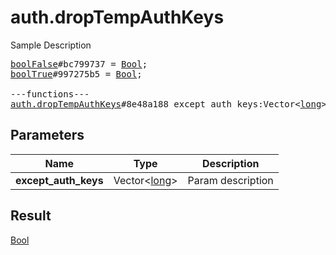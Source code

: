 # auth.dropTempAuthKeys

Sample Description

<pre>
<a href="../constructor/boolFalse.md">boolFalse</a>#bc799737 = <a href="../type/Bool.md">Bool</a>;
<a href="../constructor/boolTrue.md">boolTrue</a>#997275b5 = <a href="../type/Bool.md">Bool</a>;

---functions---
<a href="../method/auth.dropTempAuthKeys.md">auth.dropTempAuthKeys</a>#8e48a188 except_auth_keys:Vector&lt;<a href="../type/long.md">long</a>&gt; = <a href="../type/Bool.md">Bool</a>;</pre>
## Parameters

| Name | Type | Description |
|------|:----:|-------------|
| **except_auth_keys** | Vector&lt;<a href="../type/long.md">long</a>&gt; | Param description |

## Result

<a href="../type/Bool.md">Bool</a>

